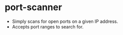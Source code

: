 # port-scanner

- Simply scans for open ports on a given IP address.
- Accepts port ranges to search for.
